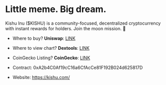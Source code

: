 # Little meme. Big dream.

Kishu Inu ($KISHU) is a community-focused, decentralized cryptocurrency with instant rewards for holders. Join the moon mission. 🐶

- Where to buy? **Uniswap**: [LINK](https://app.uniswap.org/#/swap?inputCurrency=0xa2b4c0af19cc16a6cfacce81f192b024d625817d)
- Where to view chart? **Dextools**: [LINK](https://www.dextools.io/app/uniswap/pair-explorer/0xf82d8ec196fb0d56c6b82a8b1870f09502a49f88)
- CoinGecko Listing? **CoinGecko**: [LINK](https://www.coingecko.com/en/coins/kishu-inu)

- Contract:
0xA2b4C0Af19cC16a6CfAcCe81F192B024d625817D

- Website: https://kishu.com/
